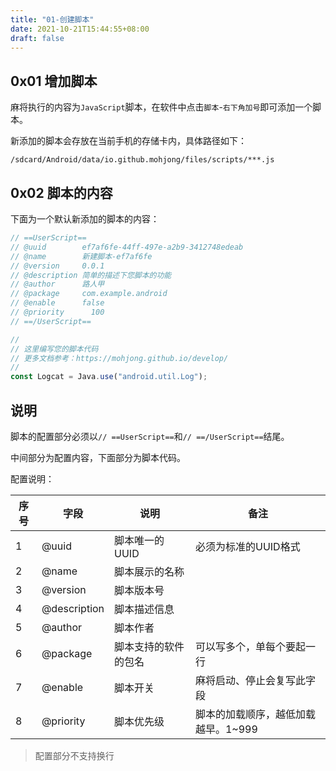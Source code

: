 ```yaml
---
title: "01-创建脚本"
date: 2021-10-21T15:44:55+08:00
draft: false
---
```


## 0x01 增加脚本

麻将执行的内容为`JavaScript`脚本，在软件中点击`脚本`-`右下角加号`即可添加一个脚本。

新添加的脚本会存放在当前手机的存储卡内，具体路径如下：

```
/sdcard/Android/data/io.github.mohjong/files/scripts/***.js
```

## 0x02 脚本的内容

下面为一个默认新添加的脚本的内容：

```javascript
// ==UserScript==
// @uuid        ef7af6fe-44ff-497e-a2b9-3412748edeab
// @name        新建脚本-ef7af6fe
// @version     0.0.1
// @description 简单的描述下您脚本的功能
// @author      路人甲
// @package     com.example.android
// @enable      false
// @priority      100
// ==/UserScript==

//
// 这里编写您的脚本代码
// 更多文档参考：https://mohjong.github.io/develop/
//
const Logcat = Java.use("android.util.Log");
```

## 说明

脚本的配置部分必须以`// ==UserScript==`和`// ==/UserScript==`结尾。

中间部分为配置内容，下面部分为脚本代码。

配置说明：

| 序号 | 字段         | 说明                 | 备注                                |
| ---- | ------------ | -------------------- | ----------------------------------- |
| 1    | @uuid        | 脚本唯一的UUID       | 必须为标准的UUID格式                |
| 2    | @name        | 脚本展示的名称       |                                     |
| 3    | @version     | 脚本版本号           |                                     |
| 4    | @description | 脚本描述信息         |                                     |
| 5    | @author      | 脚本作者             |                                     |
| 6    | @package     | 脚本支持的软件的包名 | 可以写多个，单每个要起一行          |
| 7    | @enable      | 脚本开关             | 麻将启动、停止会复写此字段          |
| 8    | @priority    | 脚本优先级           | 脚本的加载顺序，越低加载越早。1~999 |

> 配置部分不支持换行

